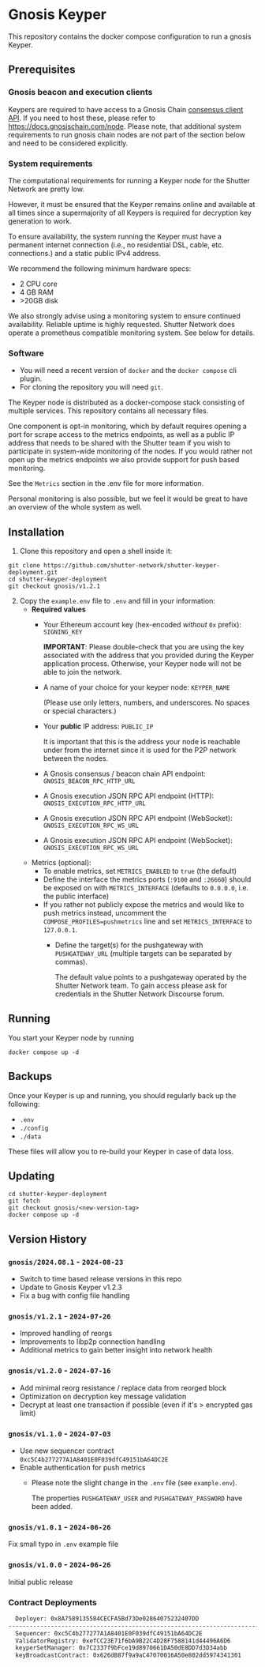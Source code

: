 # Gnosis Keyper

This repository contains the docker compose configuration to run a gnosis Keyper.

## Prerequisites

### Gnosis beacon and execution clients

Keypers are required to have access to a Gnosis Chain [consensus client API](https://ethereum.github.io/beacon-APIs/).
If you need to host these, please refer to https://docs.gnosischain.com/node. Please note, that additional system requirements to run gnosis chain nodes
are not part of the section below and need to be considered explicitly.

### System requirements

The computational requirements for running a Keyper node for the Shutter Network are pretty low.

However, it must be ensured that the Keyper remains online and available at all times since a supermajority of all Keypers is required for decryption key generation to work.

To ensure availability, the system running the Keyper must have a permanent internet connection (i.e., no residential DSL, cable, etc. connections.) and a static public IPv4 address.

We recommend the following minimum hardware specs:

- 2 CPU core
- 4 GB RAM
- \>20GB disk

We also strongly advise using a monitoring system to ensure continued availability. Reliable uptime is highly requested.
Shutter Network does operate a prometheus compatible monitoring system. See below for details.

### Software

- You will need a recent version of `docker` and the `docker compose` cli plugin. 
- For cloning the repository you will need `git`.

The Keyper node is distributed as a docker-compose stack consisting of multiple services. This repository contains all necessary files.

One component is opt-in monitoring, which by default requires opening a port for scrape access to the metrics endpoints, 
as well as a public IP address that needs to be shared with the Shutter team if you wish to participate in system-wide 
monitoring of the nodes.
If you would rather not open up the metrics endpoints we also provide support for push based monitoring.

See the `Metrics` section in the .env file for more information.

Personal monitoring is also possible, but we feel it would be great to have an overview of the whole system as well.


## Installation

1. Clone this repository and open a shell inside it:

```shell
git clone https://github.com/shutter-network/shutter-keyper-deployment.git
cd shutter-keyper-deployment
git checkout gnosis/v1.2.1
```

2. Copy the `example.env` file to `.env` and fill in your information:
   - **Required values**
     - Your Ethereum account key (hex-encoded *without* `0x` prefix): `SIGNING_KEY`

       **IMPORTANT**: Please double-check that you are using the key associated with the address that you provided during the Keyper application process. Otherwise, your Keyper node will not be able to join the network.
     - A name of your choice for your keyper node: `KEYPER_NAME`

       (Please use only letters, numbers, and underscores. No spaces or special characters.)
     - Your **public** IP address: `PUBLIC_IP`

       It is important that this is the address your node is reachable under from the internet since it is used for the P2P network between the nodes.
     - A Gnosis consensus / beacon chain API endpoint: `GNOSIS_BEACON_RPC_HTTP_URL`
     - A Gnosis execution JSON RPC API endpoint (HTTP): `GNOSIS_EXECUTION_RPC_HTTP_URL`
     - A Gnosis execution JSON RPC API endpoint (WebSocket): `GNOSIS_EXECUTION_RPC_WS_URL`
     - A Gnosis execution JSON RPC API endpoint (WebSocket): `GNOSIS_EXECUTION_RPC_WS_URL`
   - Metrics (optional):
     - To enable metrics, set `METRICS_ENABLED` to `true` (the default)
     - Define the interface the metrics ports (`:9100` and `:26660`) should be exposed on with `METRICS_INTERFACE` (defaults to `0.0.0.0`, i.e. the public interface)
     - If you rather not publicly expose the metrics and would like to push metrics instead, uncomment the `COMPOSE_PROFILES=pushmetrics` line and set `METRICS_INTERFACE` to `127.0.0.1`.
       - Define the target(s) for the pushgateway with `PUSHGATEWAY_URL` (multiple targets can be separated by commas).
         
         The default value points to a pushgateway operated by the Shutter Network team. To gain access please ask for credentials in the Shutter Network Discourse forum.     

## Running

You start your Keyper node by running

```
docker compose up -d
```

## Backups

Once your Keyper is up and running, you should regularly back up the following:

- `.env`
- `./config`
- `./data`

These files will allow you to re-build your Keyper in case of data loss.

## Updating

```shell
cd shutter-keyper-deployment
git fetch
git checkout gnosis/<new-version-tag>
docker compose up -d
```

## Version History

### `gnosis/2024.08.1` - `2024-08-23`
- Switch to time based release versions in this repo
- Update to Gnosis Keyper v1.2.3
- Fix a bug with config file handling

### `gnosis/v1.2.1` - `2024-07-26`
- Improved handling of reorgs
- Improvements to libp2p connection handling
- Additional metrics to gain better insight into network health  

### `gnosis/v1.2.0` - `2024-07-16`
- Add minimal reorg resistance / replace data from reorged block
- Optimization on decryption key message validation
- Decrypt at least one transaction if possible (even if it's > encrypted gas limit)

### `gnosis/v1.1.0` - `2024-07-03`
- Use new sequencer contract `0xc5C4b277277A1A8401E0F039dfC49151bA64DC2E`
- Enable authentication for push metrics
  - Please note the slight change in the `.env` file (see `example.env`). 

    The properties `PUSHGATEWAY_USER` and `PUSHGATEWAY_PASSWORD` have been added.

### `gnosis/v1.0.1` - `2024-06-26`
Fix small typo in `.env` example file

### `gnosis/v1.0.0` - `2024-06-26`
Initial public release

### Contract Deployments
```txt
  Deployer: 0x8A7589135584CECFA5Bd73De02864075232407DD
-----------------------------------------------------------------------
  Sequencer: 0xc5C4b277277A1A8401E0F039dfC49151bA64DC2E
  ValidatorRegistry: 0xefCC23E71f6bA9B22C4D28F7588141d44496A6D6
  keyperSetManager: 0x7C2337f9bFce19d8970661DA50dE8DD7d3D34abb
  keyBroadcastContract: 0x626dB87f9a9aC47070016A50e802dd5974341301
```
